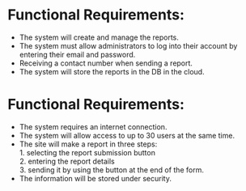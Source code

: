 # Functional Requirements:
  * The system will create and manage the reports.
  * The system must allow administrators to log into their account by entering their email and password.
  * Receiving a contact number when sending a report.
  * The system will store the reports in the DB in the cloud.
        
# Functional Requirements:

   * The system requires an internet connection.
   * The system will allow access to up to 30 users at the same time.
   * The site will make a report in three steps:<br> 
                1. selecting the report submission button<br>
                2. entering the report details<br>
                3. sending it by using the button at the end of the form.
   * The information will be stored under security.
   <!--    * The site will be easy and accessible - submitting an application in three steps:<br>  -->


        
